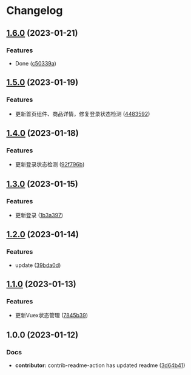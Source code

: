 # Changelog

## [1.6.0](https://github.com/mason369/Knock-Ding-Yanxuan/compare/v1.5.0...v1.6.0) (2023-01-21)


### Features

* Done ([c50339a](https://github.com/mason369/Knock-Ding-Yanxuan/commit/c50339a038936f10369796263ccf038796c61a58))

## [1.5.0](https://github.com/mason369/Knock-Ding-Yanxuan/compare/v1.4.0...v1.5.0) (2023-01-19)


### Features

* 更新首页组件、商品详情，修复登录状态检测 ([4483592](https://github.com/mason369/Knock-Ding-Yanxuan/commit/4483592f0f05b3dbff58baab5615065c89eb586b))

## [1.4.0](https://github.com/mason369/Knock-Ding-Yanxuan/compare/v1.3.0...v1.4.0) (2023-01-18)


### Features

* 更新登录状态检测 ([92f796b](https://github.com/mason369/Knock-Ding-Yanxuan/commit/92f796bb24dbb19b29b494143db7c67d1f9199eb))

## [1.3.0](https://github.com/mason369/Knock-Ding-Yanxuan/compare/v1.2.0...v1.3.0) (2023-01-15)


### Features

* 更新登录 ([1b3a397](https://github.com/mason369/Knock-Ding-Yanxuan/commit/1b3a3976d7138baa51eac86aeb4a9c1881d10091))

## [1.2.0](https://github.com/mason369/Knock-Ding-Yanxuan/compare/v1.1.0...v1.2.0) (2023-01-14)


### Features

* update ([39bda0d](https://github.com/mason369/Knock-Ding-Yanxuan/commit/39bda0d8b7059e2707b9c7c71029fd143c592815))

## [1.1.0](https://github.com/mason369/Knock-Ding-Yanxuan/compare/v1.0.0...v1.1.0) (2023-01-13)


### Features

* 更新Vuex状态管理 ([7845b39](https://github.com/mason369/Knock-Ding-Yanxuan/commit/7845b39c57edae279741aa2fe3a7cd631b817826))

## 1.0.0 (2023-01-12)


### Docs

* **contributor:** contrib-readme-action has updated readme ([3d64b41](https://github.com/mason369/Knock-Ding-Yanxuan/commit/3d64b41dfacab0eff3261c2703d990e7ce3c8a01))
